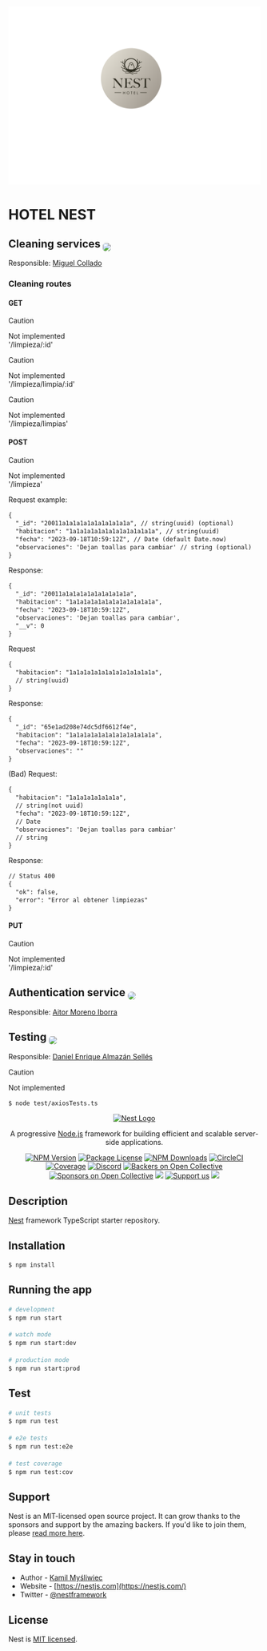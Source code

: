 [MiguelColl]: https://github.com/MiguelColl
[LtVish]: https://github.com/LtVish
[DanielAlmazan]: https://github.com/DanielAlmazan
![Nest hotel logo](assets/hotel_nest-logo.svg)

# HOTEL NEST

## Cleaning services <a href="https://github.com/MiguelColl"><img src="https://avatars.githubusercontent.com/u/114687157?v=4" style="height: 30px; transform: translateY(7px); border-radius: 5px"></a>
Responsible:
[Miguel Collado][MiguelColl]

### Cleaning routes
#### GET
> [!CAUTION]  
> Not implemented  
> '/limpieza/:id'

> [!CAUTION]  
> Not implemented  
> '/limpieza/limpia/:id'

> [!CAUTION]  
> Not implemented  
> '/limpieza/limpias'

#### POST
> [!CAUTION]  
> Not implemented  
> '/limpieza'

Request example:
```json5
{
  "_id": "20011a1a1a1a1a1a1a1a1a1a", // string(uuid) (optional)
  "habitacion": "1a1a1a1a1a1a1a1a1a1a1a1a", // string(uuid)
  "fecha": "2023-09-18T10:59:12Z", // Date (default Date.now)
  "observaciones": 'Dejan toallas para cambiar' // string (optional)
}
```

Response:

```json5
{
  "_id": "20011a1a1a1a1a1a1a1a1a1a",
  "habitacion": "1a1a1a1a1a1a1a1a1a1a1a1a",
  "fecha": "2023-09-18T10:59:12Z",
  "observaciones": 'Dejan toallas para cambiar',
  "__v": 0
}
```

Request

```json5
{
  "habitacion": "1a1a1a1a1a1a1a1a1a1a1a1a",
  // string(uuid)
}
```

Response:

```json5
{
  "_id": "65e1ad208e74dc5df6612f4e",
  "habitacion": "1a1a1a1a1a1a1a1a1a1a1a1a",
  "fecha": "2023-09-18T10:59:12Z",
  "observaciones": ""
}
```

(Bad) Request:

```json5
{
  "habitacion": "1a1a1a1a1a1a1a",
  // string(not uuid)
  "fecha": "2023-09-18T10:59:12Z",
  // Date
  "observaciones": 'Dejan toallas para cambiar'
  // string
}
```

Response:

```json5
// Status 400
{
  "ok": false,
  "error": "Error al obtener limpiezas"
}
```

#### PUT
> [!CAUTION]  
> Not implemented  
> '/limpieza/:id'

## Authentication service <a href="https://github.com/LtVish"><img src="https://avatars.githubusercontent.com/u/119342012?v=4"  style="height: 40px; transform: translateY(7px); border-radius: 7px"></a>
Responsible: 
[Aitor Moreno Iborra][LtVish]

## Testing <a href="https://github.com/DanielAlmazan"><img src="https://avatars.githubusercontent.com/u/114589538?v=4" style="height: 40px; transform: translateY(7px); border-radius: 5px"></a>
Responsible:
[Daniel Enrique Almazán Sellés][DanielAlmazan]

> [!CAUTION]  
> Not implemented
```bash
$ node test/axiosTests.ts
```

<p align="center">
  <a href="http://nestjs.com/" target="blank"><img src="https://nestjs.com/img/logo-small.svg" width="200" alt="Nest Logo" /></a>
</p>

[circleci-image]: https://img.shields.io/circleci/build/github/nestjs/nest/master?token=abc123def456
[circleci-url]: https://circleci.com/gh/nestjs/nest

  <p align="center">A progressive <a href="http://nodejs.org" target="_blank">Node.js</a> framework for building efficient and scalable server-side applications.</p>
    <p align="center">
<a href="https://www.npmjs.com/~nestjscore" target="_blank"><img src="https://img.shields.io/npm/v/@nestjs/core.svg" alt="NPM Version" /></a>
<a href="https://www.npmjs.com/~nestjscore" target="_blank"><img src="https://img.shields.io/npm/l/@nestjs/core.svg" alt="Package License" /></a>
<a href="https://www.npmjs.com/~nestjscore" target="_blank"><img src="https://img.shields.io/npm/dm/@nestjs/common.svg" alt="NPM Downloads" /></a>
<a href="https://circleci.com/gh/nestjs/nest" target="_blank"><img src="https://img.shields.io/circleci/build/github/nestjs/nest/master" alt="CircleCI" /></a>
<a href="https://coveralls.io/github/nestjs/nest?branch=master" target="_blank"><img src="https://coveralls.io/repos/github/nestjs/nest/badge.svg?branch=master#9" alt="Coverage" /></a>
<a href="https://discord.gg/G7Qnnhy" target="_blank"><img src="https://img.shields.io/badge/discord-online-brightgreen.svg" alt="Discord"/></a>
<a href="https://opencollective.com/nest#backer" target="_blank"><img src="https://opencollective.com/nest/backers/badge.svg" alt="Backers on Open Collective" /></a>
<a href="https://opencollective.com/nest#sponsor" target="_blank"><img src="https://opencollective.com/nest/sponsors/badge.svg" alt="Sponsors on Open Collective" /></a>
  <a href="https://paypal.me/kamilmysliwiec" target="_blank"><img src="https://img.shields.io/badge/Donate-PayPal-ff3f59.svg"/></a>
    <a href="https://opencollective.com/nest#sponsor"  target="_blank"><img src="https://img.shields.io/badge/Support%20us-Open%20Collective-41B883.svg" alt="Support us"></a>
  <a href="https://twitter.com/nestframework" target="_blank"><img src="https://img.shields.io/twitter/follow/nestframework.svg?style=social&label=Follow"></a>
</p>
  <!--[![Backers on Open Collective](https://opencollective.com/nest/backers/badge.svg)](https://opencollective.com/nest#backer)
  [![Sponsors on Open Collective](https://opencollective.com/nest/sponsors/badge.svg)](https://opencollective.com/nest#sponsor)-->

## Description

[Nest](https://github.com/nestjs/nest) framework TypeScript starter repository.

## Installation

```bash
$ npm install
```

## Running the app

```bash
# development
$ npm run start

# watch mode
$ npm run start:dev

# production mode
$ npm run start:prod
```

## Test

```bash
# unit tests
$ npm run test

# e2e tests
$ npm run test:e2e

# test coverage
$ npm run test:cov
```

## Support

Nest is an MIT-licensed open source project. It can grow thanks to the sponsors and support by the amazing backers. If you'd like to join them, please [read more here](https://docs.nestjs.com/support).

## Stay in touch

- Author - [Kamil Myśliwiec](https://kamilmysliwiec.com)
- Website - [https://nestjs.com](https://nestjs.com/)
- Twitter - [@nestframework](https://twitter.com/nestframework)

## License

Nest is [MIT licensed](LICENSE).
